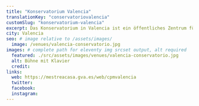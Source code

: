 ```yaml
---
title: "Konservatorium Valencia"
translationKey: "conservatoriovalencia"
customSlug: "konservatorium-valencia"
excerpt: Das Konservatorium in Valencia ist ein öffentliches Zentrum für elementare und professionelle Musikausbildung. Es verfügt über eine kürzlich restaurierte, wunderschöne Aula mit hervorragender Akustik.
city: Valencia
seo: # image relative to /assets/images/
  image: /venues/valencia-conservatorio.jpg
images: # complete path for eleventy img srcset output, alt required
  featured: ./src/assets/images/venues/valencia-conservatorio.jpg
  alt: Bühne mit Klavier
  credit:
links:
  web: https://mestreacasa.gva.es/web/cpmvalencia
  twitter:
  facebook:
  instagram:
---
```

